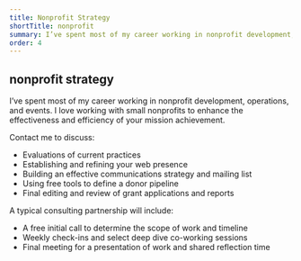 ```yaml
---
title: Nonprofit Strategy
shortTitle: nonprofit
summary: I’ve spent most of my career working in nonprofit development, operations, and events.
order: 4
---
```


## nonprofit strategy

I’ve spent most of my career working in nonprofit development, operations, and events. I love working with small nonprofits to enhance the effectiveness and efficiency of your mission achievement.

Contact me to discuss:

- Evaluations of current practices
- Establishing and refining your web presence
- Building an effective communications strategy and mailing list
- Using free tools to define a donor pipeline
- Final editing and review of grant applications and reports

A typical consulting partnership will include:

- A free initial call to determine the scope of work and timeline
- Weekly check-ins and select deep dive co-working sessions
- Final meeting for a presentation of work and shared reflection time
